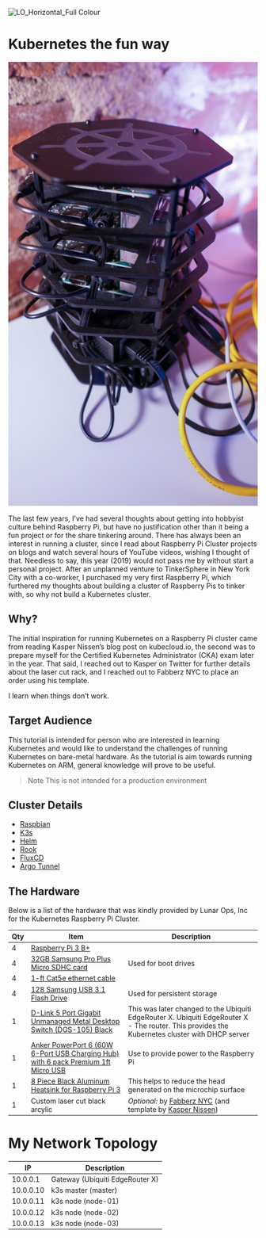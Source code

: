 ![LO_Horizontal_Full Colour](https://user-images.githubusercontent.com/93077/73411035-fab53880-42d1-11ea-9542-e9b2af89f086.png)

# Kubernetes the fun way

![Hardware](assets/raspberry-pi-cluster.JPG)

The last few years, I’ve had several thoughts about getting into hobbyist culture behind Raspberry Pi, but have no justification other than it being a fun project or for the share tinkering around. There has always been an interest in running a cluster, since I read about Raspberry Pi Cluster projects on blogs and watch several hours of YouTube videos, wishing I thought of that. Needless to say, this year (2019) would not pass me by without start a personal project. After an unplanned venture to TinkerSphere in New York City with a co-worker, I purchased my very first Raspberry Pi, which furthered my thoughts about building a cluster of Raspberry Pis to tinker with, so why not build a Kubernetes cluster.

## Why?

The initial inspiration for running Kubernetes on a Raspberry Pi cluster came from reading Kasper Nissen’s blog post on kubecloud.io, the second was to prepare myself for the Certified Kubernetes Administrator (CKA) exam later in the year. That said, I reached out to Kasper on Twitter for further details about the laser cut rack, and I reached out to Fabberz NYC to place an order using his template.

I learn when things don’t work.

## Target Audience
This tutorial is intended for person who are interested in learning Kubernetes and would like to understand the challenges of running Kubernetes on bare-metal hardware. As the tutorial is aim towards running Kubernetes on ARM, general knowledge will prove to be useful.
> Note This is not intended for a production environment

## Cluster Details
- [Raspbian](https://www.raspbian.org/)
- [K3s](https://k3s.io/)
- [Helm](https://helm.sh)
- [Rook](https://rook.io/)
- [FluxCD](https://fluxcd.io/)
- [Argo Tunnel](https://github.com/cloudflare/cloudflare-ingress-controller)

## The Hardware

Below is a list of the hardware that was kindly provided by Lunar Ops, Inc for the Kubernetes Raspberry Pi Cluster.

| Qty | Item | Description |
| --- | --- | --- |
| 4 | [Raspberry Pi 3 B+]() | |
| 4 | [32GB Samsung Pro Plus Micro SDHC card]() | Used for boot drives |
| 4 | [1-ft Cat5e ethernet cable]() | |
| 4 | [128 Samsung USB 3.1 Flash Drive]() | Used for persistent storage |
| 1 | [D-Link 5 Port Gigabit Unmanaged Metal Desktop Switch (DGS-105) Black]() | This was later changed to the Ubiquiti EdgeRouter X. Ubiquiti EdgeRouter X - The router. This provides the Kubernetes cluster with DHCP server |
| 1 | [Anker PowerPort 6 (60W 6-Port USB Charging Hub) with 6 pack Premium 1ft Micro USB]() | Use to provide power to the Raspberry Pi |
| 1 | [8 Piece Black Aluminum Heatsink for Raspberry Pi 3]() | This helps to reduce the head generated on the microchip surface |
|  1 | Custom laser cut black arcylic | *Optional:* by [Fabberz NYC](https://www.fabberz.com/) (and template by [Kasper Nissen](https://twitter.com/phennex)) |

# My Network Topology

| IP | Description |
| --- | --- |
| 10.0.0.1 | Gateway (Ubiquiti EdgeRouter X) |
| 10.0.0.10 | k3s master (master) |
| 10.0.0.11 | k3s node (node-01) |
| 10.0.0.12 | k3s node (node-02) |
| 10.0.0.13 | k3s node (node-03) |

